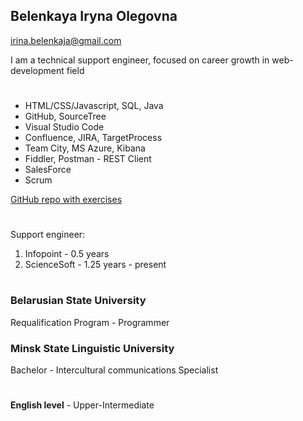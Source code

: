 ## Belenkaya Iryna Olegovna ##
irina.belenkaja@gmail.com

I am a technical support engineer, focused on career growth in web-development field

#

* HTML/CSS/Javascript, SQL, Java
* GitHub, SourceTree
* Visual Studio Code
* Confluence, JIRA, TargetProcess
* Team City, MS Azure, Kibana
* Fiddler, Postman - REST Client
* SalesForce
* Scrum

[GitHub repo with exercises](https://github.com/ivy-black/women-power/tree/master/ira_pjs)

#

Support engineer:
1. Infopoint - 0.5 years
2. ScienceSoft - 1.25 years - present

#

### Belarusian State University ###
Requalification Program - Programmer 

### Minsk State Linguistic University ###
Bachelor - Intercultural communications Specialist

#
__English level__ - Upper-Intermediate
